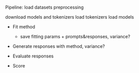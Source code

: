 Pipeline:
load datasets
preprocessing

download models and tokenizers
    load tokenizers
    load models

- Fit method
    - save fitting params + prompts&responses, variance?
- Generate responses with method, variance?
- Evaluate responses

- Score